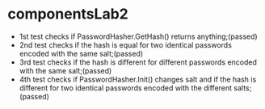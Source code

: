 # componentsLab2
* 1st test checks if PasswordHasher.GetHash() returns anything;(passed)
* 2nd test checks if the hash is equal for two identical passwords encoded with the same salt;(passed)
* 3rd test checks if the hash is different for different passwords encoded with the same salt;(passed)
* 4th test checks if PasswordHasher.Init() changes salt and if the hash is different for two identical passwords encoded with the different salts;(passed)
